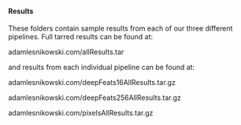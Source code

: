 #### Results
  
These folders contain sample results from each of our three different pipelines. Full tarred results can be found at:

adamlesnikowski.com/allResults.tar



and results from each individual pipeline can be found at:

adamlesnikowski.com/deepFeats16AllResults.tar.gz

adamlesnikowski.com/deepFeats256AllResults.tar.gz

adamlesnikowski.com/pixelsAllResults.tar.gz
